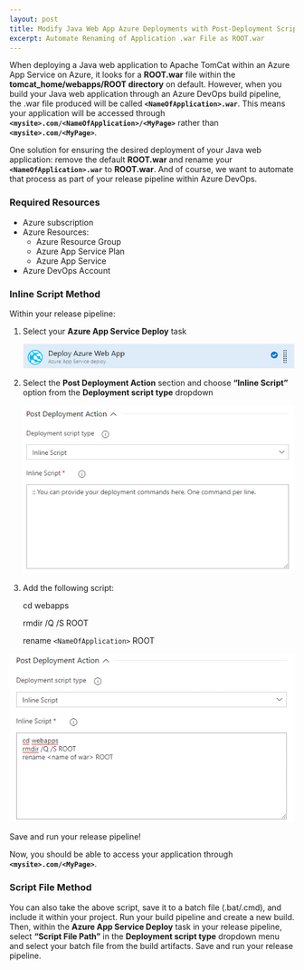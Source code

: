 ```yaml
---
layout: post
title: Modify Java Web App Azure Deployments with Post-Deployment Script
excerpt: Automate Renaming of Application .war File as ROOT.war
---
```


When deploying a Java web application to Apache TomCat within an Azure App Service on Azure, it looks for a **ROOT.war** file within the **tomcat_home/webapps/ROOT directory** on default. However, when you build your Java web application through an Azure DevOps build pipeline, the .war file produced will be called **`<NameOfApplication>.war`**. This means your application will be accessed through **`<mysite>.com/<NameOfApplication>/<MyPage>`** rather than **`<mysite>.com/<MyPage>`**. 

One solution for ensuring the desired deployment of your Java web application: remove the default **ROOT.war** and rename your **`<NameOfApplication>.war`** to **ROOT.war**. And of course, we want to automate that process as part of your release pipeline within Azure DevOps. 

### Required Resources

* Azure subscription 
* Azure Resources:
    * Azure Resource Group
    * Azure App Service Plan
    * Azure App Service
* Azure DevOps Account 

### Inline Script Method 

Within your release pipeline: 

1. Select your **Azure App Service Deploy** task

    ![Azure Release Pipeline - Deploy Azure Web App Task](/images/javaapppostdeployscript/DeployAzureWebAppTask.png)

2. Select the **Post Deployment Action** section and choose **“Inline Script”** option from the **Deployment script type** dropdown

    ![Deploy Azure Web App Task - Inline Script Option](/images/javaapppostdeployscript/PostDeploymentActionSection.png)

3. Add the following script:

    cd webapps

    rmdir /Q /S ROOT

    rename `<NameOfApplication>` ROOT

![Deploy Azure Web App Task - With Script](/images/javaapppostdeployscript/PostDeploymentActionWithScript.png)

Save and run your release pipeline!

Now, you should be able to access your application through **`<mysite>.com/<MyPage>`**.

### Script File Method 

You can also take the above script, save it to a batch file (.bat/.cmd), and include it within your project. Run your build pipeline and create a new build. Then, within the **Azure App Service Deploy** task in your release pipeline, select **“Script File Path”** in the **Deployment script type** dropdown menu and select your batch file from the build artifacts. Save and run your release pipeline. 
